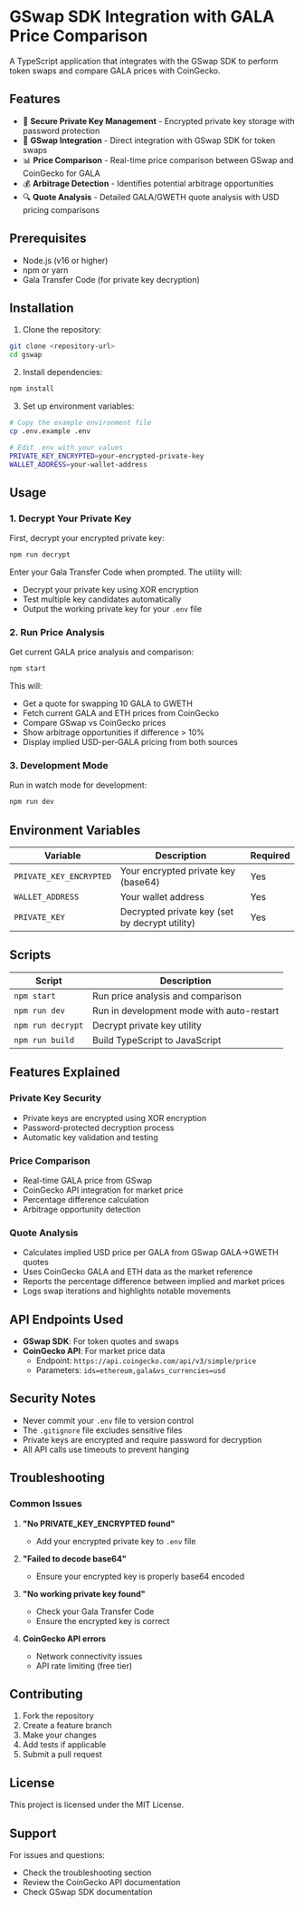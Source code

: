 # GSwap SDK Integration with GALA Price Comparison

A TypeScript application that integrates with the GSwap SDK to perform token swaps and compare GALA prices with CoinGecko.

## Features

- 🔐 **Secure Private Key Management** - Encrypted private key storage with password protection
- 💱 **GSwap Integration** - Direct integration with GSwap SDK for token swaps
- 📊 **Price Comparison** - Real-time price comparison between GSwap and CoinGecko for GALA
- 💰 **Arbitrage Detection** - Identifies potential arbitrage opportunities
- 🔍 **Quote Analysis** - Detailed GALA/GWETH quote analysis with USD pricing comparisons

## Prerequisites

- Node.js (v16 or higher)
- npm or yarn
- Gala Transfer Code (for private key decryption)

## Installation

1. Clone the repository:
```bash
git clone <repository-url>
cd gswap
```

2. Install dependencies:
```bash
npm install
```

3. Set up environment variables:
```bash
# Copy the example environment file
cp .env.example .env

# Edit .env with your values
PRIVATE_KEY_ENCRYPTED=your-encrypted-private-key
WALLET_ADDRESS=your-wallet-address
```

## Usage

### 1. Decrypt Your Private Key

First, decrypt your encrypted private key:

```bash
npm run decrypt
```

Enter your Gala Transfer Code when prompted. The utility will:
- Decrypt your private key using XOR encryption
- Test multiple key candidates automatically
- Output the working private key for your `.env` file

### 2. Run Price Analysis

Get current GALA price analysis and comparison:

```bash
npm start
```

This will:
- Get a quote for swapping 10 GALA to GWETH
- Fetch current GALA and ETH prices from CoinGecko
- Compare GSwap vs CoinGecko prices
- Show arbitrage opportunities if difference > 10%
- Display implied USD-per-GALA pricing from both sources

### 3. Development Mode

Run in watch mode for development:

```bash
npm run dev
```

## Environment Variables

| Variable | Description | Required |
|----------|-------------|----------|
| `PRIVATE_KEY_ENCRYPTED` | Your encrypted private key (base64) | Yes |
| `WALLET_ADDRESS` | Your wallet address | Yes |
| `PRIVATE_KEY` | Decrypted private key (set by decrypt utility) | Yes |

## Scripts

| Script | Description |
|--------|-------------|
| `npm start` | Run price analysis and comparison |
| `npm run dev` | Run in development mode with auto-restart |
| `npm run decrypt` | Decrypt private key utility |
| `npm run build` | Build TypeScript to JavaScript |

## Features Explained

### Private Key Security
- Private keys are encrypted using XOR encryption
- Password-protected decryption process
- Automatic key validation and testing

### Price Comparison
- Real-time GALA price from GSwap
- CoinGecko API integration for market price
- Percentage difference calculation
- Arbitrage opportunity detection

### Quote Analysis
- Calculates implied USD price per GALA from GSwap GALA->GWETH quotes
- Uses CoinGecko GALA and ETH data as the market reference
- Reports the percentage difference between implied and market prices
- Logs swap iterations and highlights notable movements

## API Endpoints Used

- **GSwap SDK**: For token quotes and swaps
- **CoinGecko API**: For market price data
  - Endpoint: `https://api.coingecko.com/api/v3/simple/price`
  - Parameters: `ids=ethereum,gala&vs_currencies=usd`

## Security Notes

- Never commit your `.env` file to version control
- The `.gitignore` file excludes sensitive files
- Private keys are encrypted and require password for decryption
- All API calls use timeouts to prevent hanging

## Troubleshooting

### Common Issues

1. **"No PRIVATE_KEY_ENCRYPTED found"**
   - Add your encrypted private key to `.env` file

2. **"Failed to decode base64"**
   - Ensure your encrypted key is properly base64 encoded

3. **"No working private key found"**
   - Check your Gala Transfer Code
   - Ensure the encrypted key is correct

4. **CoinGecko API errors**
   - Network connectivity issues
   - API rate limiting (free tier)

## Contributing

1. Fork the repository
2. Create a feature branch
3. Make your changes
4. Add tests if applicable
5. Submit a pull request

## License

This project is licensed under the MIT License.

## Support

For issues and questions:
- Check the troubleshooting section
- Review the CoinGecko API documentation
- Check GSwap SDK documentation 